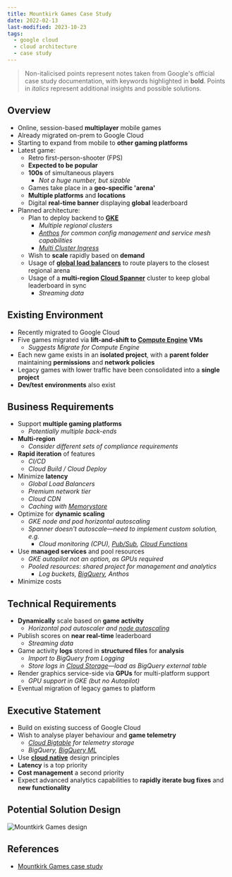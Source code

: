 ```yaml
---
title: Mountkirk Games Case Study
date: 2022-02-13
last-modified: 2023-10-23
tags:
  - google cloud
  - cloud architecture
  - case study
---
```


> Non-italicised points represent notes taken from Google's official case study documentation, with keywords highlighted in **bold**.
> Points in *italics* represent additional insights and possible solutions.

## Overview

- Online, session-based **multiplayer** mobile games
- Already migrated on-prem to Google Cloud
- Starting to expand from mobile to **other gaming platforms**
- Latest game:
	- Retro first-person-shooter (FPS)
	- **Expected to be popular**
	- **100s** of simultaneous players
		- *Not a huge number, but sizable*
	- Games take place in a **geo-specific 'arena'**
	- **Multiple platforms** and **locations**
	- Digital **real-time banner** displaying **global** leaderboard
- Planned architecture:
	- Plan to deploy backend to **[GKE](notes/Kubernetes%20Engine%20(GKE).md)**
		- *Multiple regional clusters*
		- *[Anthos](notes/Anthos.md) for common config management and service mesh capabilities*
		- *[Multi Cluster Ingress](notes/Multi%20Cluster%20Ingress.md)*
	- Wish to **scale** rapidly based on **demand**
	- Usage of **[global load balancers](notes/Google%20Cloud%20Load%20Balancing.md)** to route players to the closest regional arena
	- Usage of a **multi-region [Cloud Spanner](notes/Cloud%20Spanner.md)** cluster to keep global leaderboard in sync
		- *Streaming data*

## Existing Environment

- Recently migrated to Google Cloud
- Five games migrated via **lift-and-shift to [Compute Engine](notes/Compute%20Engine.md) VMs**
	- *Suggests Migrate for Compute Engine*
- Each new game exists in an **isolated project**, with a **parent folder** maintaining **permissions** and **network policies**
- Legacy games with lower traffic have been consolidated into a **single project**
- **Dev/test environments** also exist

## Business Requirements

- Support **multiple gaming platforms**
	- *Potentially multiple back-ends*
- **Multi-region**
	- *Consider different sets of compliance requirements*
- **Rapid iteration** of features
	- *CI/CD*
	- *Cloud Build / Cloud Deploy*
- Minimize **latency**
	- *Global Load Balancers*
	- *Premium network tier*
	- *Cloud CDN*
	- *Caching with [Memorystore](notes/Memorystore.md)*
- Optimize for **dynamic scaling**
	- *GKE node and pod horizontal autoscaling*
	- *Spanner doesn't autoscale—need to implement custom solution, e.g.*
		- *Cloud monitoring (CPU), [Pub/Sub](notes/Pub%20Sub.md), [Cloud Functions](notes/Cloud%20Functions.md)*
- Use **managed services** and pool resources
	- *GKE autopilot not an option, as GPUs required*
	- *Pooled resources: shared project for management and analytics*
		- *Log buckets, [BigQuery](notes/BigQuery.md), Anthos*
- Minimize costs

## Technical Requirements

- **Dynamically** scale based on **game activity**
	- *Horizontal pod autoscaler and [node autoscaling](notes/GKE%20Cluster%20Autoscaling.md)*
- Publish scores on **near real-time** leaderboard
	- *Streaming data*
- Game activity **logs** stored in **structured files** for **analysis**
	- *Import to BigQuery from Logging*
	- *Store logs in [Cloud Storage](notes/Cloud%20Storage.md)—load as BigQuery external table*
- Render graphics service-side via **GPUs** for multi-platform support
	- *GPU support in GKE (but no Autopilot)*
- Eventual migration of legacy games to platform

## Executive Statement

- Build on existing success of Google Cloud
- Wish to analyse player behaviour and **game telemetry**
	- *[Cloud Bigtable](notes/Cloud%20Bigtable.md) for telemetry storage*
	- *BigQuery, [BigQuery ML](notes/BigQuery%20ML.md)*
- Use **[cloud native](notes/The%20Path%20to%20Cloud%20Native.md)** design principles
- **Latency** is a top priority
- **Cost management** a second priority
- Expect advanced analytics capabilities to **rapidly iterate bug fixes** and **new functionality**

## Potential Solution Design

![Mountkirk Games design](files/mountkirk_games_design.svg)

## References

- [Mountkirk Games case study](https://services.google.com/fh/files/blogs/master_case_study_mountkirk_games.pdf)
